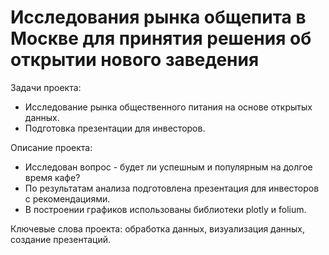 #  Исследования рынка общепита в Москве для принятия решения об открытии нового заведения

Задачи проекта:
- Исследование рынка общественного питания на основе открытых данных. 
- Подготовка презентации для инвесторов.

Описание проекта:
- Исследован вопрос - будет ли успешным и популярным на долгое время кафе? 
- По результатам анализа подготовлена презентация для инвесторов с рекомендациями.
- В построении графиков использованы библиотеки plotly и folium.

Ключевые слова проекта: обработка данных, визуализация данных, создание презентаций.
